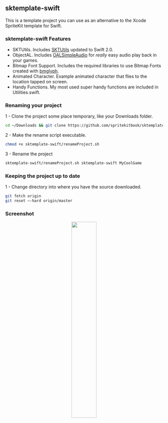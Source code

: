 ## sktemplate-swift

This is a template project you can use as an alternative to the Xcode SpriteKit template for Swift.

### sktemplate-swift Features
* SKTUtils. Includes [SKTUtils](https://github.com/raywenderlich/SKTUtils) updated to Swift 2.0.
* ObjectAL. Includes [OALSimpleAudio](http://kstenerud.github.io/ObjectAL-for-iPhone/) for *really* easy audio play back in your games.
* Bitmap Font Support. Includes the required libraries to use Bitmap Fonts created with [bmglyph](http://www.bmglyph.com). 
* Animated Character. Example animated character that flies to the location tapped on screen.
* Handy Functions. My most used super handy functions are included in Utilities.swift. 

### Renaming your project
1 - Clone the project some place temporary, like your Downloads folder.
```bash
cd ~/Downloads && git clone https://github.com/spritekitbook/sktemplate-swift.git
```

2 - Make the rename script executable.
```bash
chmod +x sktemplate-swift/renameProject.sh
```

3 - Rename the project
```bash
sktemplate-swift/renameProject.sh sktemplate-swift MyCoolGame
```

### Keeping the project up to date
1 - Change directory into where you have the source downloaded.
```bash
git fetch origin
git reset —-hard origin/master
```


### Screenshot
<p align="center">
  <img src="https://github.com/spritekitbook/spritekitbook.github.io/blob/master/images/sktemplate-swift.png" width="40%">
</p>
